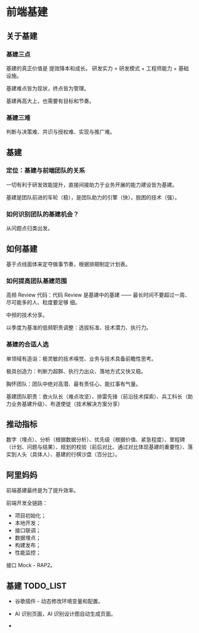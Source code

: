 # 前端基建

## 关于基建

### 基建三点

基建的真正价值是 提效降本和成长。 研发实力 = 研发模式 + 工程师能力 + 基础设施。

基建难点皆为现状，终点皆为管理。

基建再高大上，也需要有目标和节奏。

### 基建三难

判断与决策难、共识与授权难、实现与推广难。

## 基建

### 定位：基建与前端团队的关系

一切有利于研发效能提升，直接间接助力于业务开展的能力建设皆为基建。 

基建是团队前进的车轮（稳），是团队助力的引擎（快），脱困的技术（强）。

### 如何识别团队的基建机会？

从问题点归类出发。

## 如何基建

基于点线面体来定夺做事节奏，根据排期制定计划表。

### 如何提高团队基建范围

高频 Review 代码：代码 Review 是基建中的基建 —— 最长时间不要超过一周、尽可能多的人、粒度要足够 细。

中频的技术分享。

以季度为基准的低频职责调整：选拔标准、技术潜力、执行力。

### 基建的合适人选

单领域有造诣：极灵敏的技术嗅觉、业务与技术具备前瞻性思考。

极具创造力：判断力超群、执行力出众、落地方式又快又稳。

胸怀团队：团队中绝对高潜、最有责任心、能扛事有气量。

基建团队职责：救火队长（难点攻坚）、排雷先锋（前沿技术探索）、兵工科长（助力业务基建升级）、布道使徒（技术解决方案分享）

## 推动指标

数字（埋点）、分析（根据数据分析）、优先级（根据价值、紧急程度）、里程碑（计划、问题与结果）、规划的校验（前后对比、通过对比体现基建的重要性）、落实到人头（具体人）、基建的行棋沙盘（百分比）。 

## 阿里妈妈

前端基建最终是为了提升效率。

前端开发全链路：

  - 项目初始化；
  - 本地开发；
  - 接口联调；
  - 数据埋点；
  - 构建发布；
  - 性能监控；

接口 Mock - RAP2。


## 基建 TODO_LIST

- 谷歌插件 - 动态修改环境变量和配置。

- AI 识别页面，AI 识别设计图自动生成页面。

- 